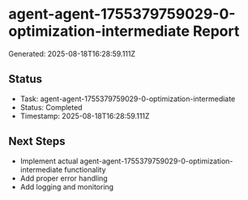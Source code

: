 # agent-agent-1755379759029-0-optimization-intermediate Report

Generated: 2025-08-18T16:28:59.111Z

## Status
- Task: agent-agent-1755379759029-0-optimization-intermediate
- Status: Completed
- Timestamp: 2025-08-18T16:28:59.111Z

## Next Steps
- Implement actual agent-agent-1755379759029-0-optimization-intermediate functionality
- Add proper error handling
- Add logging and monitoring
